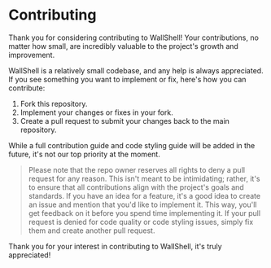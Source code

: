 # Contributing

Thank you for considering contributing to WallShell! Your contributions, no matter how small, are incredibly valuable to the project's growth and improvement.

WallShell is a relatively small codebase, and any help is always appreciated. If you see something you want to implement or fix, here's how you can contribute:

1. Fork this repository.
2. Implement your changes or fixes in your fork.
3. Create a pull request to submit your changes back to the main repository.

While a full contribution guide and code styling guide will be added in the future, it's not our top priority at the moment.

> Please note that the repo owner reserves all rights to deny a pull request for any reason. This isn't meant to be intimidating; rather, it's to ensure that all contributions align with the project's goals and standards.
> If you have an idea for a feature, it's a good idea to create an issue and mention that you'd like to implement it. This way, you'll get feedback on it before you spend time implementing it.
> If your pull request is denied for code quality or code styling issues, simply fix them and create another pull request.

Thank you for your interest in contributing to WallShell, it's truly appreciated!

